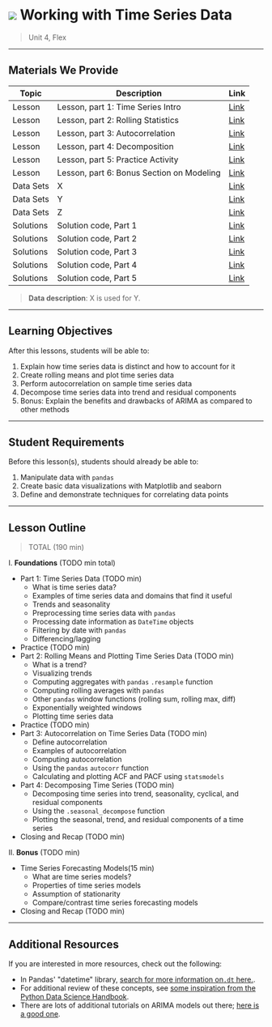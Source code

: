 # ![](https://ga-dash.s3.amazonaws.com/production/assets/logo-9f88ae6c9c3871690e33280fcf557f33.png) Working with Time Series Data

> Unit 4, Flex

---

## Materials We Provide

| Topic | Description | Link |
| --- | --- | --- |
| Lesson | Lesson, part 1: Time Series Intro | [Link](./01_time_series.ipynb)|
| Lesson | Lesson, part 2: Rolling Statistics | [Link](./02_rolling_statistics.ipynb)|
| Lesson | Lesson, part 3: Autocorrelation | [Link](./03_autocorrelation.ipynb)|
| Lesson | Lesson, part 4: Decomposition | [Link](./04_decomposition.ipynb)|
| Lesson | Lesson, part 5: Practice Activity | [Link](./05_independent_practice.ipynb)|
| Lesson | Lesson, part 6: Bonus Section on Modeling | [Link](./06_bonus_time_series_models.ipynb)|
| Data Sets | X | [Link](X)|
| Data Sets | Y | [Link](X)|
| Data Sets | Z | [Link](X)|
| Solutions | Solution code, Part 1 | [Link](X)|
| Solutions | Solution code, Part 2 | [Link](X)|
| Solutions | Solution code, Part 3 | [Link](X)|
| Solutions | Solution code, Part 4 | [Link](X)|
| Solutions | Solution code, Part 5 | [Link](X)|


> **Data description**: X is used for Y.

---

## Learning Objectives

After this lessons, students will be able to:

1. Explain how time series data is distinct and how to account for it
2. Create rolling means and plot time series data
3. Perform autocorrelation on sample time series data
4. Decompose time series data into trend and residual components
5. Bonus: Explain the benefits and drawbacks of ARIMA as compared to other methods

---

## Student Requirements

Before this lesson(s), students should already be able to:

1. Manipulate data with `pandas`
2. Create basic data visualizations with Matplotlib and seaborn
3. Define and demonstrate techniques for correlating data points

---

## Lesson Outline

> TOTAL (190 min)

I. **Foundations** (TODO min total)
- Part 1: Time Series Data (TODO min)
    - What is time series data?
    - Examples of time series data and domains that find it useful
    - Trends and seasonality
    - Preprocessing time series data with `pandas`
    - Processing date information as `DateTime` objects
    - Filtering by date with `pandas`
    - Differencing/lagging
- Practice (TODO min)
- Part 2: Rolling Means and Plotting Time Series Data (TODO min)
    - What is a trend?
    - Visualizing trends
    - Computing aggregates with `pandas` `.resample` function
    - Computing rolling averages with `pandas` 
    - Other `pandas` window functions (rolling sum, rolling max, diff)
    - Exponentially weighted windows
    - Plotting time series data
- Practice (TODO min)
- Part 3: Autocorrelation on Time Series Data (TODO min)
    - Define autocorrelation 
    - Examples of autocorrelation
    - Computing autocorrelation
    - Using the `pandas` `autocorr` function 
    - Calculating and plotting ACF and PACF using `statsmodels`
- Part 4: Decomposing Time Series (TODO min)
    - Decomposing time series into trend, seasonality, cyclical, and residual components
    - Using the `.seasonal_decompose` function
    - Plotting the seasonal, trend, and residual components of a time series
- Closing and Recap (TODO min)
   
    
II. **Bonus** (TODO min)
- Time Series Forecasting Models(15 min)
    - What are time series models?
    - Properties of time series models
    - Assumption of stationarity
    - Compare/contrast time series forecasting models
- Closing and Recap (TODO min)

---


## Additional Resources

If you are interested in more resources, check out the following:
- In Pandas' "datetime" library, [search for more information on`.dt` here.](http://pandas.pydata.org/pandas-docs/stable/api.html).
- For additional review of these concepts, see [some inspiration from the Python Data Science Handbook](https://jakevdp.github.io/PythonDataScienceHandbook/03.11-working-with-time-series.html).
- There are lots of additional tutorials on ARIMA models out there; [here is a good one](http://www.statsref.com/HTML/index.html?arima.html).
